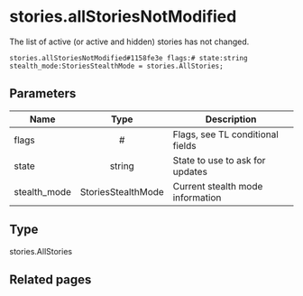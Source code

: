 # stories.allStoriesNotModified
The list of active (or active and hidden) stories has not changed.

```
stories.allStoriesNotModified#1158fe3e flags:# state:string stealth_mode:StoriesStealthMode = stories.AllStories;
```

## Parameters
| Name | Type | Description |
| ---- | :----: | ----------- |
| flags | # | Flags, see TL conditional fields |
| state | string | State to use to ask for updates |
| stealth_mode | StoriesStealthMode | Current stealth mode information |


## Type
stories.AllStories

## Related pages
